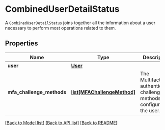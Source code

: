 # CombinedUserDetailStatus

A `CombinedUserDetailStatus` joins together all the information about a user necessary to perform most operations related to them. 
## Properties
Name | Type | Description | Notes
------------ | ------------- | ------------- | -------------
**user** | [**User**](User.md) |  | [optional] 
**mfa_challenge_methods** | [**list[MFAChallengeMethod]**](MFAChallengeMethod.md) | The Multifactor authentication challenge methods configured by the user. | [optional] 

[[Back to Model list]](../README.md#documentation-for-models) [[Back to API list]](../README.md#documentation-for-api-endpoints) [[Back to README]](../README.md)


